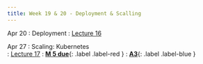 ```yaml
---
title: Week 19 & 20 - Deployment & Scalling
---
```


Apr 20
: Deployment
  : [Lecture 16](../assets/lectures/lecture16/10_operations_deployment.pdf)

Apr 27
: Scaling: Kubernetes	
  : [Lecture 17](../assets/lectures/lecture16/10_operations_scaling.pdf)
: [**M 5 due**](https://pwdomination.github.io/AI-5/milestone5/){: .label .label-red }
: [**A3**](){: .label .label-blue }